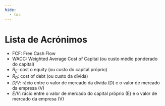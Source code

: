 ```yaml
---
hide:
  - toc
---
```


# Lista de Acrónimos

- FCF: Free Cash Flow 
- WACC: Weighted Average Cost of Capital (ou custo médio ponderado do capital)
- *R<sub>E</sub>*: cost o equity (ou custo do capital próprio)
- *R<sub>D</sub>*: cost of debt (ou custo da dívida)
- *D/V*: rácio entre o valor de mercado da dívida (D) e o valor de mercado da empresa (V)
- *E/V*: rácio entre o valor de mercado do capital próprio (E) e o valor de mercado da empresa (V)
